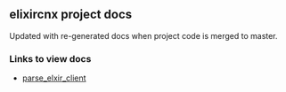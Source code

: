 ## elixircnx project docs

Updated with re-generated docs when project code is merged to master.

### Links to view docs
* [parse_elxir_client](http://elixircnx.github.io/docs/parse_elixir_client)
